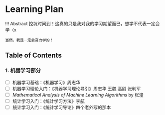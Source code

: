# Learning Plan

!!! Abstract 
    挖坑时间到！这真的只是我对我的学习期望而已，想学不代表一定会学（x
    
    当然，我是一定会奋力学的！

## Table of Contents

### 1. 机器学习部分

- [ ] 机器学习基础：《机器学习》周志华
- [ ] 机器学习理论入门：《机器学习理论导引》周志华 王魏 高尉 张利军
- [ ] *Mathematical Analysis of Machine Learning Algorithms* by 张潼
- [ ] 统计学习入门：《统计学习方法》李航
- [ ] 统计学习入门：《统计学习导论》四个老外写的那本
